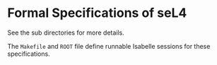 Formal Specifications of seL4
=============================

See the sub directories for more details.

The `Makefile` and `ROOT` file define runnable Isabelle sessions for
these specifications.

